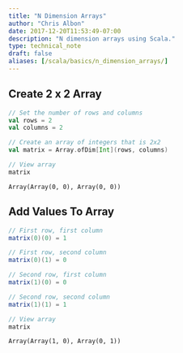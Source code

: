 ```yaml
---
title: "N Dimension Arrays"
author: "Chris Albon"
date: 2017-12-20T11:53:49-07:00
description: "N dimension arrays using Scala."
type: technical_note
draft: false
aliases: [/scala/basics/n_dimension_arrays/]
---
```

## Create 2 x 2 Array


```scala
// Set the number of rows and columns
val rows = 2
val columns = 2

// Create an array of integers that is 2x2
val matrix = Array.ofDim[Int](rows, columns)
```


```scala
// View array
matrix
```




    Array(Array(0, 0), Array(0, 0))



## Add Values To Array


```scala
// First row, first column
matrix(0)(0) = 1

// First row, second column
matrix(0)(1) = 0

// Second row, first column
matrix(1)(0) = 0

// Second row, second column
matrix(1)(1) = 1
```


```scala
// View array
matrix
```




    Array(Array(1, 0), Array(0, 1))


